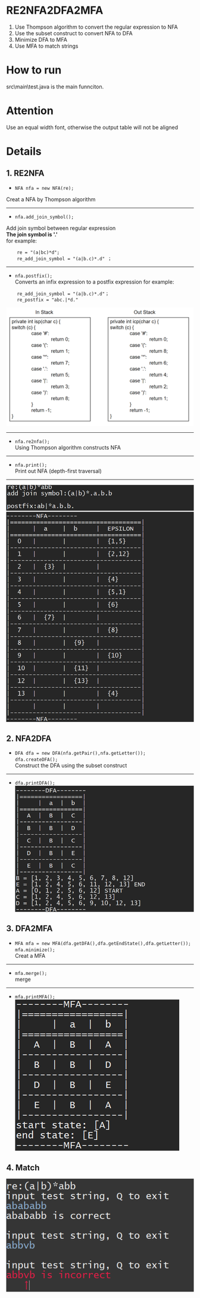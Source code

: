# RE2NFA2DFA2MFA
1. Use Thompson algorithm to convert the regular expression to NFA  
2. Use the subset construct to convert NFA to DFA  
3. Minimize DFA to MFA  
4. Use MFA to match strings

# How to run
src\main\test.java is the main funnciton.

# Attention
Use an equal width font, otherwise the output table will not be aligned

# Details
## 1. RE2NFA
+ `NFA nfa = new NFA(re);`

Creat a NFA by Thompson algorithm
___
+ `nfa.add_join_symbol();`

Add join symbol between regular expression  
**The join symbol is '.'**  
for example:
```
    re = "(a|bc)*d";
    re_add_join_symbol = "(a|b.c)*.d" ；
```
___

+ `nfa.postfix();`  
Converts an infix expression to a postfix expression
for example:
```
    re_add_join_symbol = "(a|b.c)*.d"；
    re_postfix = "abc.|*d."
```
![avatar](img/priority.png) 
***

+ `nfa.re2nfa();`  
Using Thompson algorithm constructs NFA
***

+ `nfa.print();`  
Print out NFA (depth-first traversal)   
***
![avatar](img/1.png) 
![avatar](img/2.png) 

## 2. NFA2DFA
+ `DFA dfa = new DFA(nfa.getPair(),nfa.getLetter());`  
`dfa.createDFA();`  
Construct the DFA using the subset construct
___
+ `dfa.printDFA();`  
![avatar](img/3.png) 

## 3. DFA2MFA
+ `MFA mfa = new MFA(dfa.getDFA(),dfa.getEndState(),dfa.getLetter());`    
`mfa.minimize();`  
Creat a  MFA  
___

+  `mfa.merge();`   
merge
___

+  `mfa.printMFA();`   
![avatar](img/4.png) 

## 4. Match
![avatar](img/match.png) 


